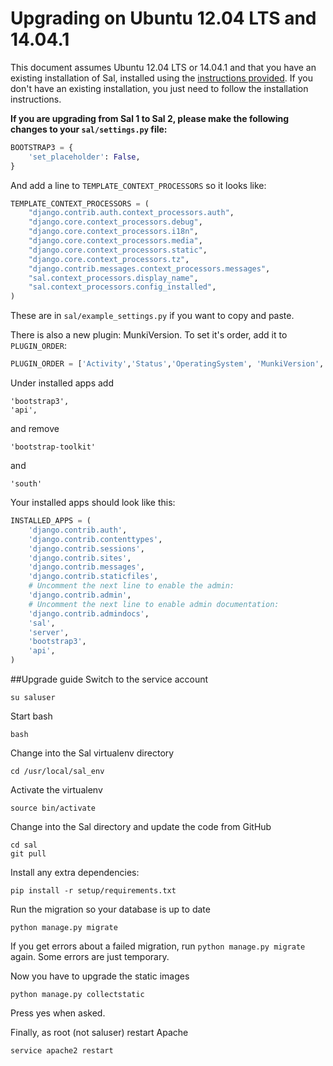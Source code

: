 Upgrading on Ubuntu 12.04 LTS and 14.04.1 
=====================
This document assumes Ubuntu 12.04 LTS or 14.04.1 and that you have an existing installation of Sal, installed using the [instructions provided](https://github.com/salopensource/sal/blob/master/docs/Installation_on_Ubuntu_12.md). If you don't have an existing installation, you just need to follow the installation instructions.

**If you are upgrading from Sal 1 to Sal 2, please make the following changes to your ``sal/settings.py`` file:**

``` python
BOOTSTRAP3 = {
    'set_placeholder': False,
}
```

And add a line to ``TEMPLATE_CONTEXT_PROCESSORS`` so it looks like:

```python
TEMPLATE_CONTEXT_PROCESSORS = (
    "django.contrib.auth.context_processors.auth",
    "django.core.context_processors.debug",
    "django.core.context_processors.i18n",
    "django.core.context_processors.media",
    "django.core.context_processors.static",
    "django.core.context_processors.tz",
    "django.contrib.messages.context_processors.messages",
    "sal.context_processors.display_name",
    "sal.context_processors.config_installed",
)
```

These are in ``sal/example_settings.py`` if you want to copy and paste.

There is also a new plugin: MunkiVersion. To set it's order, add it to ``PLUGIN_ORDER``:

```python
PLUGIN_ORDER = ['Activity','Status','OperatingSystem', 'MunkiVersion', 'Uptime', 'Memory']
```

Under installed apps add 

	'bootstrap3', 
	'api',

and remove 

	'bootstrap-toolkit'
	
and

	'south'
	
Your installed apps should look like this:

```python
INSTALLED_APPS = (
    'django.contrib.auth',
    'django.contrib.contenttypes',
    'django.contrib.sessions',
    'django.contrib.sites',
    'django.contrib.messages',
    'django.contrib.staticfiles',
    # Uncomment the next line to enable the admin:
    'django.contrib.admin',
    # Uncomment the next line to enable admin documentation:
    'django.contrib.admindocs',
    'sal',
    'server',
    'bootstrap3',
    'api',
)
```

##Upgrade guide
Switch to the service account

	su saluser
	
Start bash

	bash
	
Change into the Sal virtualenv directory
	
	cd /usr/local/sal_env

Activate the virtualenv

	source bin/activate

Change into the Sal directory and update the code from GitHub

	cd sal
	git pull
	
Install any extra dependencies:
	
	pip install -r setup/requirements.txt
	
Run the migration so your database is up to date
	
	python manage.py migrate
	
If you get errors about a failed migration, run ``python manage.py migrate`` again. Some errors are just temporary.

Now you have to upgrade the static images

	python manage.py collectstatic

Press yes when asked.

Finally, as root (not saluser) restart Apache

	service apache2 restart
